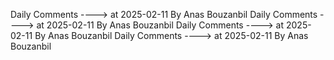 Daily Comments ---->          at      2025-02-11 By Anas Bouzanbil
Daily Comments ---->          at      2025-02-11 By Anas Bouzanbil
Daily Comments ---->          at      2025-02-11 By Anas Bouzanbil
Daily Comments ---->          at      2025-02-11 By Anas Bouzanbil
